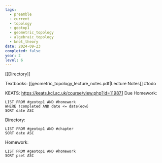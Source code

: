 ```yaml
---
tags:
  - preamble
  - current
  - topology
  - geotop1
  - geometric_topology
  - algebraic_topology
  - knot_theory
date: 2024-09-23
completed: false
year: 2
level: 6
---
```

[[Directory]]

Textbooks:
[[geometric_topology_lecture_notes.pdf|Lecture Notes]]
#todo 

KEATS:
https://keats.kcl.ac.uk/course/view.php?id=119871
Due Homework:
```dataview
LIST FROM #geotop1 AND #homework 
WHERE !completed AND date <= date(eow)
SORT date ASC
```
Directory:
```dataview
LIST FROM #geotop1 AND #chapter
SORT date ASC
```
Homework:
```dataview
LIST FROM #geotop1 AND #homework 
SORT pset ASC
```
